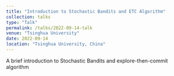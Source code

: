 ```yaml
---
title: "Introduction to Stochastic Bandits and ETC Algorithm"
collection: talks
type: "Talk"
permalink: /talks/2022-09-14-talk
venue: "Tsinghua University"
date: 2022-09-14
location: "Tsinghua University, China"
---
```

A brief introduction to Stochastic Bandits and explore-then-commit algorithm
